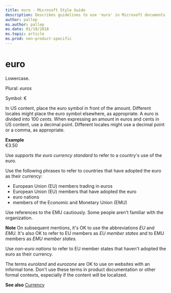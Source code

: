 ```yaml
---
title: euro - Microsoft Style Guide
description: Describes guidelines to use 'euro' in Microsoft documents and provides alternate examples.
author: pallep
ms.author: pallep
ms.date: 01/19/2018
ms.topic: article
ms.prod: non-product-specific
---
```


# euro

Lowercase. 

Plural: *euros* 

Symbol: €

In
US content, place the euro symbol in front of the amount. Different
locales might place the euro symbol elsewhere, as appropriate. A euro is divided into 100 *cents.* When
expressing an amount in euros and cents in US content, use a decimal
point. Different locales might use a decimal point or a comma, as
appropriate.

**Example**  
€3.50

Use *supports the euro currency standard* to refer to a country's use of the euro.

Use the following phrases to refer to countries that have adopted the euro as their currency:

  - European Union (EU) members trading in euros 
  - European Union (EU) members that have adopted the euro 
  - euro nations 
  - members of the Economic and Monetary Union (EMU) 

Use references to the EMU cautiously. Some people aren't familiar with the organization.

**Note** On subsequent mentions, it's OK to use the abbreviations *EU* and *EMU.* It's also OK to refer to EU members as *EU member states* and to EMU members as *EMU member states.*

Use *non-euro nations* to refer to EU member states that haven't adopted the euro as their currency.

The terms *euroland* and *eurozone*
are OK to use on websites with an informal tone. Don't use these
terms in product documentation or other formal contexts, especially if
the content will be localized.

**See also** [Currency](~/global-communications/currency.md)
